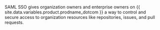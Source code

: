 SAML SSO gives organization owners and enterprise owners on {{ site.data.variables.product.prodname_dotcom }} a way to control and secure access to organization resources like repositories, issues, and pull requests.

